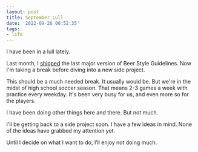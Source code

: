 ```yaml
---
layout: post
title: September Lull
date: '2022-09-26 00:52:35'
tags:
- life
---
```


I have been in a lull lately.

Last month, I [shipped](/2022/08/22/beer-style-guidelines-2022-4-2/) the last major version of Beer Style Guidelines. Now I'm taking a break before diving into a new side project.

This should be a much needed break. It usually would be. But we're in the midst of high school soccer season. That means 2-3 games a week with practice every weekday. It's been very busy for us, and even more so for the players.

I have been doing other things here and there. But not much.

I'll be getting back to a side project soon. I have a few ideas in mind. None of the ideas have grabbed my attention yet.

Until I decide on what I want to do, I’ll enjoy not doing much.

